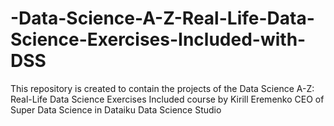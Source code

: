 # -Data-Science-A-Z-Real-Life-Data-Science-Exercises-Included-with-DSS
This repository is created to contain the projects of the  Data Science A-Z:  Real-Life Data Science Exercises Included course by Kirill Eremenko CEO of Super Data Science in Dataiku Data Science Studio
